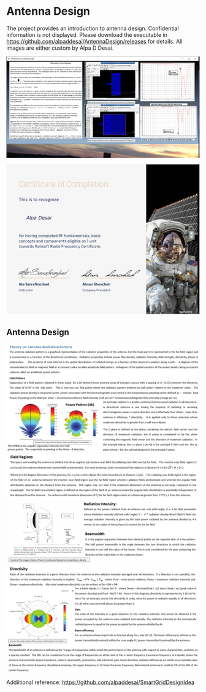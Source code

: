 # Antenna Design

The project provides an introduction to antenna design. Confidential information is not displayed. 
Please download the executable in https://github.com/alpaddesai/AntennaDesign/releases for details.
All images are either custom by Alpa D Desai.

![image](AntennaDesign.png)

![image](RF_Fundamentals.png)


## Antenna Design 
![image](Antenna.jpg)
![image](Antenna1.jpg)
![image](Antenna2.jpg)

Addiitional reference: https://github.com/alpaddesai/SmartGridDesignIdea
